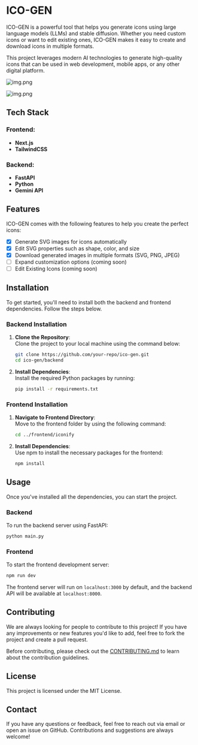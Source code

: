 
# ICO-GEN

ICO-GEN is a powerful tool that helps you generate icons using large language models (LLMs) and stable diffusion. Whether you need custom icons or want to edit existing ones, ICO-GEN makes it easy to create and download icons in multiple formats.

This project leverages modern AI technologies to generate high-quality icons that can be used in web development, mobile apps, or any other digital platform.

![img.png](imgs/img.png)


![img.png](img.png)
## Tech Stack

### Frontend:
- **Next.js**
- **TailwindCSS**

### Backend:
- **FastAPI**
- **Python**
- **Gemini API**

## Features

ICO-GEN comes with the following features to help you create the perfect icons:

- [x] Generate SVG images for icons automatically
- [x] Edit SVG properties such as shape, color, and size
- [x] Download generated images in multiple formats (SVG, PNG, JPEG)
- [ ] Expand customization options (coming soon)
- [ ] Edit Existing Icons (coming soon)  

## Installation

To get started, you'll need to install both the backend and frontend dependencies. Follow the steps below.

### Backend Installation

1. **Clone the Repository**:  
   Clone the project to your local machine using the command below:
   ```bash
   git clone https://github.com/your-repo/ico-gen.git
   cd ico-gen/backend
   ```

2. **Install Dependencies**:  
   Install the required Python packages by running:
   ```bash
   pip install -r requirements.txt
   ```

### Frontend Installation

1. **Navigate to Frontend Directory**:  
   Move to the frontend folder by using the following command:
   ```bash
   cd ../frontend/iconify
   ```

2. **Install Dependencies**:  
   Use npm to install the necessary packages for the frontend:
   ```bash
   npm install
   ```

## Usage

Once you've installed all the dependencies, you can start the project.

### Backend

To run the backend server using FastAPI:
```bash
python main.py
```

### Frontend

To start the frontend development server:
```bash
npm run dev
```

The frontend server will run on `localhost:3000` by default, and the backend API will be available at `localhost:8000`.

## Contributing

We are always looking for people to contribute to this project! If you have any improvements or new features you'd like to add, feel free to fork the project and create a pull request.

Before contributing, please check out the [CONTRIBUTING.md](CONTRIBUTING.md) to learn about the contribution guidelines.

## License

This project is licensed under the MIT License.

## Contact

If you have any questions or feedback, feel free to reach out via email or open an issue on GitHub. Contributions and suggestions are always welcome!
